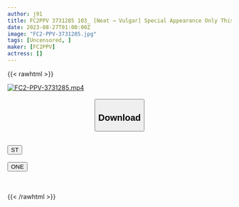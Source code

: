 ```yaml
---
author: j91
title: FC2PPV 3731285 103_ [Neat → Vulgar] Special Appearance Only This Time ♪ While Saying That An Ordinary Person From Kobe Has Little Experience With Sex, He Screams And Dies With Real Juice And Has Sex! 20-Year-Old Beautiful Busty G-Cup Chika-Chan Chapter 1 [Overseas Version]
date: 2023-08-27T01:00:00Z
image: "FC2-PPV-3731285.jpg"
tags: [Uncensored, ]
maker: [FC2PPV]
actress: []
---
```



{{< rawhtml >}}

<div class="video" data-videoid="7RGkp4MaK9tA6Ww">
    <a href="javascript:;">
        <img src="https://my.j91.asia/posts/FC2-PPV-3731285/FC2-PPV-3731285.jpg" width="WIDTH" height="HEIGHT" alt="FC2-PPV-3731285.mp4" loading="lazy">
    </a>
</div>

<script type="text/javascript" src="https://j91.asia/asset/on-demand-st.js"></script>

<br>
  <link rel="stylesheet" href="https://j91.asia/asset/bs5.css">
  
  <center>
  <button class="btn btn-primary" type="button" data-bs-toggle="collapse" data-bs-target=".multi-collapse" aria-expanded="false" aria-controls="multiCollapseExample1 multiCollapseExample2"><h2>Download</h2></button></center>
</p>
<div class="row">
  <div class="col">
    <div class="collapse multi-collapse" id="multiCollapseExample1">
      <div class="card card-body">
	      	      <br>
<div class="buttons">  
<a href="https://streamtape.to/v/7RGkp4MaK9tA6Ww"><button class="btn-hover color-3"><i class="fa fa-download"></i> ST</button></a></div>
    </div>
  </div>
</div>
  <div class="col">
    <div class="collapse multi-collapse" id="multiCollapseExample2">
      <div class="card card-body">
	      <br>
<div class="buttons">
    <a href="https://oneupload.to/9tbiiymfbcu6"><button class="btn-hover color-9"><i class="fa fa-download"></i> ONE</button></a></div>
<br><br>
      </div>
    </div>
  </div>
</div>

{{< /rawhtml >}}